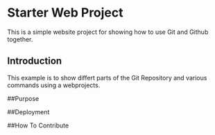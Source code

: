 # Starter Web Project

This is a simple website project for showing how to use Git and Github together.

## Introduction

This example is to show differt parts of the Git Repository and various commands using a webprojects.

##Purpose


##Deployment


##How To Contribute

